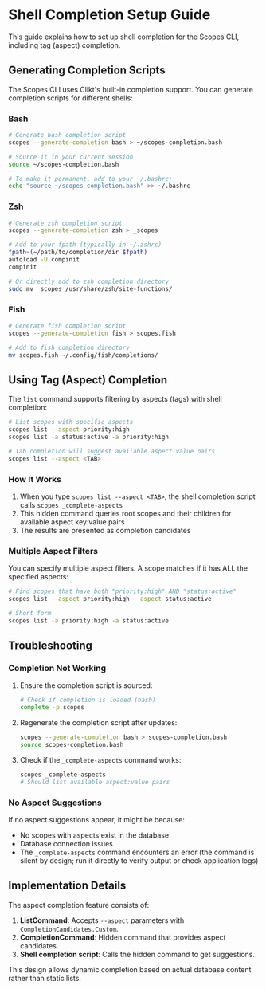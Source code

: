 # Shell Completion Setup Guide

This guide explains how to set up shell completion for the Scopes CLI, including tag (aspect) completion.

## Generating Completion Scripts

The Scopes CLI uses Clikt's built-in completion support. You can generate completion scripts for different shells:

### Bash

```bash
# Generate bash completion script
scopes --generate-completion bash > ~/scopes-completion.bash

# Source it in your current session
source ~/scopes-completion.bash

# To make it permanent, add to your ~/.bashrc:
echo "source ~/scopes-completion.bash" >> ~/.bashrc
```

### Zsh

```bash
# Generate zsh completion script
scopes --generate-completion zsh > _scopes

# Add to your fpath (typically in ~/.zshrc)
fpath=(~/path/to/completion/dir $fpath)
autoload -U compinit
compinit

# Or directly add to zsh completion directory
sudo mv _scopes /usr/share/zsh/site-functions/
```

### Fish

```bash
# Generate fish completion script
scopes --generate-completion fish > scopes.fish

# Add to fish completion directory
mv scopes.fish ~/.config/fish/completions/
```

## Using Tag (Aspect) Completion

The `list` command supports filtering by aspects (tags) with shell completion:

```bash
# List scopes with specific aspects
scopes list --aspect priority:high
scopes list -a status:active -a priority:high

# Tab completion will suggest available aspect:value pairs
scopes list --aspect <TAB>
```

### How It Works

1. When you type `scopes list --aspect <TAB>`, the shell completion script calls `scopes _complete-aspects`
2. This hidden command queries root scopes and their children for available aspect key:value pairs
3. The results are presented as completion candidates

### Multiple Aspect Filters

You can specify multiple aspect filters. A scope matches if it has ALL the specified aspects:

```bash
# Find scopes that have both "priority:high" AND "status:active"
scopes list --aspect priority:high --aspect status:active

# Short form
scopes list -a priority:high -a status:active
```

## Troubleshooting

### Completion Not Working

1. Ensure the completion script is sourced:
   ```bash
   # Check if completion is loaded (bash)
   complete -p scopes
   ```

2. Regenerate the completion script after updates:
   ```bash
   scopes --generate-completion bash > scopes-completion.bash
   source scopes-completion.bash
   ```

3. Check if the `_complete-aspects` command works:
   ```bash
   scopes _complete-aspects
   # Should list available aspect:value pairs
   ```

### No Aspect Suggestions

If no aspect suggestions appear, it might be because:
- No scopes with aspects exist in the database
- Database connection issues
- The `_complete-aspects` command encounters an error (the command is silent by design; run it directly to verify output or check application logs)

## Implementation Details

The aspect completion feature consists of:

1. **ListCommand**: Accepts `--aspect` parameters with `CompletionCandidates.Custom`.
2. **CompletionCommand**: Hidden command that provides aspect candidates.
3. **Shell completion script**: Calls the hidden command to get suggestions.

This design allows dynamic completion based on actual database content rather than static lists.
